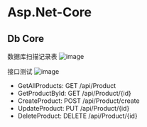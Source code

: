 # Asp.Net-Core

## Db Core
数据库扫描记录表
![image](https://github.com/htllog/Asp.Net-Core/assets/118370026/56a7dbe9-04b7-47a1-a6c3-609514c3f269)

接口测试
![image](https://github.com/htllog/Asp.Net-Core/assets/118370026/34c52d11-0a28-4c31-9cf2-538d506e2a03)

* GetAllProducts: GET /api/Product
* GetProductById: GET /api/Product/{id}
* CreateProduct: POST /api/Product/create
* UpdateProduct: PUT /api/Product/{id}
* DeleteProduct: DELETE /api/Product/{id}
